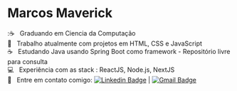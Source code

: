 # Marcos Maverick


 ::coffee: &nbsp; Graduando em Ciencia da Computação
 <br/> :purple_heart: &nbsp; Trabalho atualmente com projetos em HTML, CSS e JavaScript
 <br/> :coffee: &nbsp; Estudando Java usando Spring Boot como framework - Repositório livre para consulta
 <br/> :computer: &nbsp; Experiência com as stack : ReactJS, Node.js, NextJS
 <br/> :email: &nbsp; Entre em contato comigo: [![Linkedin Badge](https://img.shields.io/badge/-MarcosMaverick-blue?style=flat-square&logo=Linkedin&logoColor=white&link=https://www.linkedin.com/in/marcos-maverick-091321101/)](https://www.linkedin.com/in/marcos-maverick-091321101/) 
| 
[![Gmail Badge](https://img.shields.io/badge/-maverick.comunicacao@gmail.com-c14438?style=flat-square&logo=Gmail&logoColor=white&link=mailto:maverick.comunicacao@gmail.com)](mailto:maverick.comunicacao@gmail.com)
